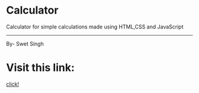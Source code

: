 # Calculator
Calculator for simple calculations made using HTML,CSS and JavaScript

<hr>
By-
Swet Singh

<h1>Visit this link: </h1>
<a href="https://iamswet.github.io/Calculator/Page/main.html">click!</a>
